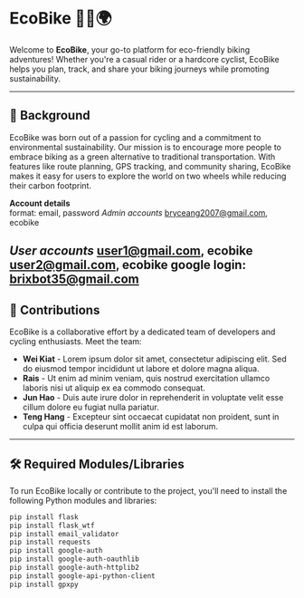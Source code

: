 # EcoBike 🚴‍♂️🌍

Welcome to **EcoBike**, your go-to platform for eco-friendly biking adventures! Whether you're a casual rider or a hardcore cyclist, EcoBike helps you plan, track, and share your biking journeys while promoting sustainability.

---

## 📖 Background

EcoBike was born out of a passion for cycling and a commitment to environmental sustainability. Our mission is to encourage more people to embrace biking as a green alternative to traditional transportation. With features like route planning, GPS tracking, and community sharing, EcoBike makes it easy for users to explore the world on two wheels while reducing their carbon footprint.

**Account details**  
format: email, password
*Admin accounts*
bryceang2007@gmail.com, ecobike

*User accounts*
user1@gmail.com, ecobike
user2@gmail.com, ecobike
google login: brixbot35@gmail.com
---

## 👥 Contributions

EcoBike is a collaborative effort by a dedicated team of developers and cycling enthusiasts. Meet the team:

- **Wei Kiat** - Lorem ipsum dolor sit amet, consectetur adipiscing elit. Sed do eiusmod tempor incididunt ut labore et dolore magna aliqua.
- **Rais** - Ut enim ad minim veniam, quis nostrud exercitation ullamco laboris nisi ut aliquip ex ea commodo consequat.
- **Jun Hao** - Duis aute irure dolor in reprehenderit in voluptate velit esse cillum dolore eu fugiat nulla pariatur.
- **Teng Hang** - Excepteur sint occaecat cupidatat non proident, sunt in culpa qui officia deserunt mollit anim id est laborum.

---

## 🛠️ Required Modules/Libraries

To run EcoBike locally or contribute to the project, you'll need to install the following Python modules and libraries:

```bash
pip install flask
pip install flask_wtf
pip install email_validator
pip install requests
pip install google-auth
pip install google-auth-oauthlib
pip install google-auth-httplib2
pip install google-api-python-client
pip install gpxpy